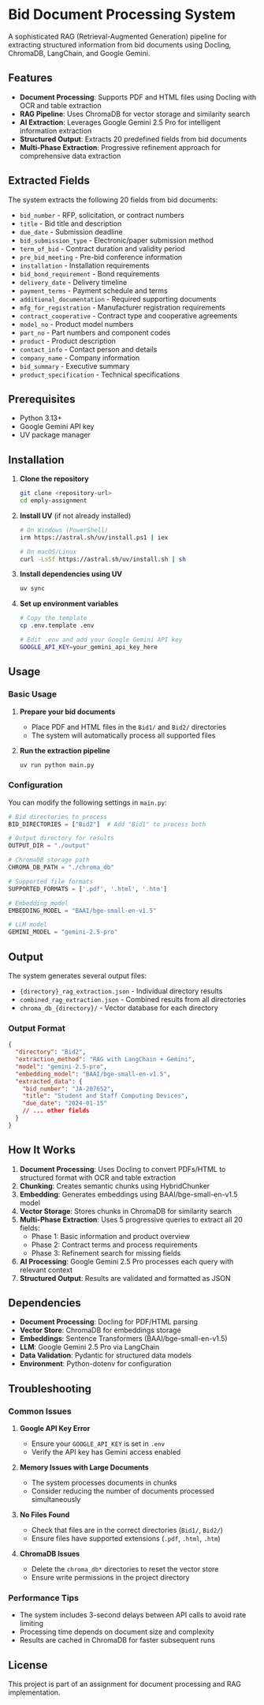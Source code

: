 # Bid Document Processing System

A sophisticated RAG (Retrieval-Augmented Generation) pipeline for extracting structured information from bid documents using Docling, ChromaDB, LangChain, and Google Gemini.

## Features

- **Document Processing**: Supports PDF and HTML files using Docling with OCR and table extraction
- **RAG Pipeline**: Uses ChromaDB for vector storage and similarity search
- **AI Extraction**: Leverages Google Gemini 2.5 Pro for intelligent information extraction
- **Structured Output**: Extracts 20 predefined fields from bid documents
- **Multi-Phase Extraction**: Progressive refinement approach for comprehensive data extraction

## Extracted Fields

The system extracts the following 20 fields from bid documents:

- `bid_number` - RFP, solicitation, or contract numbers
- `title` - Bid title and description
- `due_date` - Submission deadline
- `bid_submission_type` - Electronic/paper submission method
- `term_of_bid` - Contract duration and validity period
- `pre_bid_meeting` - Pre-bid conference information
- `installation` - Installation requirements
- `bid_bond_requirement` - Bond requirements
- `delivery_date` - Delivery timeline
- `payment_terms` - Payment schedule and terms
- `additional_documentation` - Required supporting documents
- `mfg_for_registration` - Manufacturer registration requirements
- `contract_cooperative` - Contract type and cooperative agreements
- `model_no` - Product model numbers
- `part_no` - Part numbers and component codes
- `product` - Product description
- `contact_info` - Contact person and details
- `company_name` - Company information
- `bid_summary` - Executive summary
- `product_specification` - Technical specifications

## Prerequisites

- Python 3.13+
- Google Gemini API key
- UV package manager

## Installation

1. **Clone the repository**

   ```bash
   git clone <repository-url>
   cd emply-assignment
   ```

2. **Install UV** (if not already installed)

   ```bash
   # On Windows (PowerShell)
   irm https://astral.sh/uv/install.ps1 | iex

   # On macOS/Linux
   curl -LsSf https://astral.sh/uv/install.sh | sh
   ```

3. **Install dependencies using UV**

   ```bash
   uv sync
   ```

4. **Set up environment variables**

   ```bash
   # Copy the template
   cp .env.template .env

   # Edit .env and add your Google Gemini API key
   GOOGLE_API_KEY=your_gemini_api_key_here
   ```

## Usage

### Basic Usage

1. **Prepare your bid documents**

   - Place PDF and HTML files in the `Bid1/` and `Bid2/` directories
   - The system will automatically process all supported files

2. **Run the extraction pipeline**
   ```bash
   uv run python main.py
   ```

### Configuration

You can modify the following settings in `main.py`:

```python
# Bid directories to process
BID_DIRECTORIES = ["Bid2"]  # Add "Bid1" to process both

# Output directory for results
OUTPUT_DIR = "./output"

# ChromaDB storage path
CHROMA_DB_PATH = "./chroma_db"

# Supported file formats
SUPPORTED_FORMATS = ['.pdf', '.html', '.htm']

# Embedding model
EMBEDDING_MODEL = "BAAI/bge-small-en-v1.5"

# LLM model
GEMINI_MODEL = "gemini-2.5-pro"
```

## Output

The system generates several output files:

- `{directory}_rag_extraction.json` - Individual directory results
- `combined_rag_extraction.json` - Combined results from all directories
- `chroma_db_{directory}/` - Vector database for each directory

### Output Format

```json
{
  "directory": "Bid2",
  "extraction_method": "RAG with LangChain + Gemini",
  "model": "gemini-2.5-pro",
  "embedding_model": "BAAI/bge-small-en-v1.5",
  "extracted_data": {
    "bid_number": "JA-207652",
    "title": "Student and Staff Computing Devices",
    "due_date": "2024-01-15"
    // ... other fields
  }
}
```

## How It Works

1. **Document Processing**: Uses Docling to convert PDFs/HTML to structured format with OCR and table extraction
2. **Chunking**: Creates semantic chunks using HybridChunker
3. **Embedding**: Generates embeddings using BAAI/bge-small-en-v1.5 model
4. **Vector Storage**: Stores chunks in ChromaDB for similarity search
5. **Multi-Phase Extraction**: Uses 5 progressive queries to extract all 20 fields:
   - Phase 1: Basic information and product overview
   - Phase 2: Contract terms and process requirements
   - Phase 3: Refinement search for missing fields
6. **AI Processing**: Google Gemini 2.5 Pro processes each query with relevant context
7. **Structured Output**: Results are validated and formatted as JSON

## Dependencies

- **Document Processing**: Docling for PDF/HTML parsing
- **Vector Store**: ChromaDB for embeddings storage
- **Embeddings**: Sentence Transformers (BAAI/bge-small-en-v1.5)
- **LLM**: Google Gemini 2.5 Pro via LangChain
- **Data Validation**: Pydantic for structured data models
- **Environment**: Python-dotenv for configuration

## Troubleshooting

### Common Issues

1. **Google API Key Error**

   - Ensure your `GOOGLE_API_KEY` is set in `.env`
   - Verify the API key has Gemini access enabled

2. **Memory Issues with Large Documents**

   - The system processes documents in chunks
   - Consider reducing the number of documents processed simultaneously

3. **No Files Found**

   - Check that files are in the correct directories (`Bid1/`, `Bid2/`)
   - Ensure files have supported extensions (`.pdf`, `.html`, `.htm`)

4. **ChromaDB Issues**
   - Delete the `chroma_db*` directories to reset the vector store
   - Ensure write permissions in the project directory

### Performance Tips

- The system includes 3-second delays between API calls to avoid rate limiting
- Processing time depends on document size and complexity
- Results are cached in ChromaDB for faster subsequent runs

## License

This project is part of an assignment for document processing and RAG implementation.
